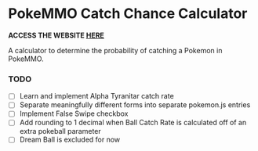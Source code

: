 # PokeMMO Catch Chance Calculator

**ACCESS THE WEBSITE [HERE](https://c4vv.github.io/CatchCalc/)**

A calculator to determine the probability of catching a Pokemon in PokeMMO.

### TODO
* [ ] Learn and implement Alpha Tyranitar catch rate
* [ ] Separate meaningfully different forms into separate pokemon.js entries
* [ ] Implement False Swipe checkbox
* [ ] Add rounding to 1 decimal when Ball Catch Rate is calculated off of an extra pokeball parameter
* [ ] Dream Ball is excluded for now

